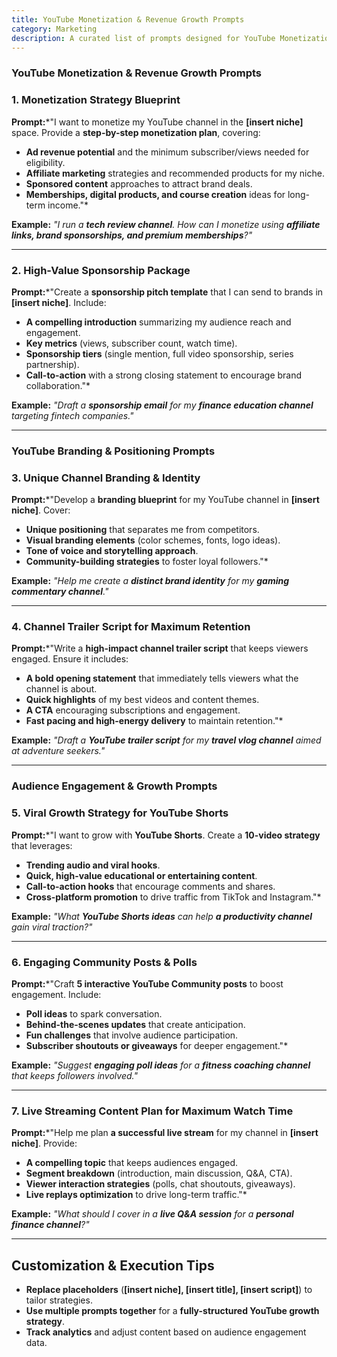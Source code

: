```yaml
---
title: YouTube Monetization & Revenue Growth Prompts
category: Marketing
description: A curated list of prompts designed for YouTube Monetization & Revenue Growth.
---
```

### **YouTube Monetization & Revenue Growth Prompts**

### **1. Monetization Strategy Blueprint**

**Prompt:***"I want to monetize my YouTube channel in the **[insert niche]** space. Provide a **step-by-step monetization plan**, covering:

- **Ad revenue potential** and the minimum subscriber/views needed for eligibility.
- **Affiliate marketing** strategies and recommended products for my niche.
- **Sponsored content** approaches to attract brand deals.
- **Memberships, digital products, and course creation** ideas for long-term income."*

**Example:**
*"I run a **tech review channel**. How can I monetize using **affiliate links, brand sponsorships, and premium memberships**?"*

---

### **2. High-Value Sponsorship Package**

**Prompt:***"Create a **sponsorship pitch template** that I can send to brands in **[insert niche]**. Include:

- **A compelling introduction** summarizing my audience reach and engagement.
- **Key metrics** (views, subscriber count, watch time).
- **Sponsorship tiers** (single mention, full video sponsorship, series partnership).
- **Call-to-action** with a strong closing statement to encourage brand collaboration."*

**Example:**
*"Draft a **sponsorship email** for my **finance education channel** targeting fintech companies."*

---

### **YouTube Branding & Positioning Prompts**

### **3. Unique Channel Branding & Identity**

**Prompt:***"Develop a **branding blueprint** for my YouTube channel in **[insert niche]**. Cover:

- **Unique positioning** that separates me from competitors.
- **Visual branding elements** (color schemes, fonts, logo ideas).
- **Tone of voice and storytelling approach**.
- **Community-building strategies** to foster loyal followers."*

**Example:**
*"Help me create a **distinct brand identity** for my **gaming commentary channel**."*

---

### **4. Channel Trailer Script for Maximum Retention**

**Prompt:***"Write a **high-impact channel trailer script** that keeps viewers engaged. Ensure it includes:

- **A bold opening statement** that immediately tells viewers what the channel is about.
- **Quick highlights** of my best videos and content themes.
- **A CTA** encouraging subscriptions and engagement.
- **Fast pacing and high-energy delivery** to maintain retention."*

**Example:**
*"Draft a **YouTube trailer script** for my **travel vlog channel** aimed at adventure seekers."*

---

### **Audience Engagement & Growth Prompts**

### **5. Viral Growth Strategy for YouTube Shorts**

**Prompt:***"I want to grow with **YouTube Shorts**. Create a **10-video strategy** that leverages:

- **Trending audio and viral hooks**.
- **Quick, high-value educational or entertaining content**.
- **Call-to-action hooks** that encourage comments and shares.
- **Cross-platform promotion** to drive traffic from TikTok and Instagram."*

**Example:**
*"What **YouTube Shorts ideas** can help **a productivity channel** gain viral traction?"*

---

### **6. Engaging Community Posts & Polls**

**Prompt:***"Craft **5 interactive YouTube Community posts** to boost engagement. Include:

- **Poll ideas** to spark conversation.
- **Behind-the-scenes updates** that create anticipation.
- **Fun challenges** that involve audience participation.
- **Subscriber shoutouts or giveaways** for deeper engagement."*

**Example:**
*"Suggest **engaging poll ideas** for a **fitness coaching channel** that keeps followers involved."*

---

### **7. Live Streaming Content Plan for Maximum Watch Time**

**Prompt:***"Help me plan **a successful live stream** for my channel in **[insert niche]**. Provide:

- **A compelling topic** that keeps audiences engaged.
- **Segment breakdown** (introduction, main discussion, Q&A, CTA).
- **Viewer interaction strategies** (polls, chat shoutouts, giveaways).
- **Live replays optimization** to drive long-term traffic."*

**Example:**
*"What should I cover in a **live Q&A session** for a **personal finance channel**?"*

---

## **Customization & Execution Tips**

- **Replace placeholders** (**[insert niche], [insert title], [insert script]**) to tailor strategies.
- **Use multiple prompts together** for a **fully-structured YouTube growth strategy**.
- **Track analytics** and adjust content based on audience engagement data.
